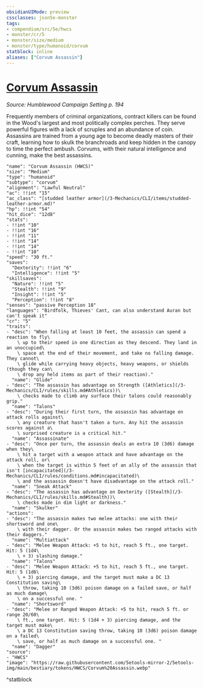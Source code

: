 ```yaml
---
obsidianUIMode: preview
cssclasses: json5e-monster
tags:
- compendium/src/5e/hwcs
- monster/cr/5
- monster/size/medium
- monster/type/humanoid/corvum
statblock: inline
aliases: ["Corvum Assassin"]
---
```

# [Corvum Assassin](3-Mechanics/CLI/bestiary/humanoid/corvum-assassin-hwcs.md)
*Source: Humblewood Campaign Setting p. 194*  

Frequently members of criminal organizations, contract killers can be found in the Wood's largest and most politically complex perches. They serve powerful figures with a lack of scruples and an abundance of coin. Assassins are trained from a young age to become deadly masters of their craft, learning how to skulk the branchroads and keep hidden in the canopy to time the perfect ambush. Corvums, with their natural intelligence and cunning, make the best assassins.

```statblock
"name": "Corvum Assassin (HWCS)"
"size": "Medium"
"type": "humanoid"
"subtype": "corvum"
"alignment": "Lawful Neutral"
"ac": !!int "15"
"ac_class": "[studded leather armor](/3-Mechanics/CLI/items/studded-leather-armor.md)"
"hp": !!int "54"
"hit_dice": "12d8"
"stats":
- !!int "10"
- !!int "16"
- !!int "11"
- !!int "14"
- !!int "14"
- !!int "10"
"speed": "30 ft."
"saves":
  "Dexterity": !!int "6"
  "Intelligence": !!int "5"
"skillsaves":
  "Nature": !!int "5"
  "Stealth": !!int "9"
  "Insight": !!int "5"
  "Perception": !!int "8"
"senses": "passive Perception 18"
"languages": "Birdfolk, Thieves' Cant, can also understand Auran but can't speak it"
"cr": "5"
"traits":
- "desc": "When falling at least 10 feet, the assassin can spend a reaction to fly\
    \ up to their speed in one direction as they descend. They land in an unoccupied\
    \ space at the end of their movement, and take no falling damage. They cannot\
    \ glide while carrying heavy objects, heavy weapons, or shields (though they can\
    \ drop any held items as part of their reaction)."
  "name": "Glide"
- "desc": "The assassin has advantage on Strength ([Athletics](/3-Mechanics/CLI/rules/skills.md#Athletics))\
    \ checks made to climb any surface their talons could reasonably grip."
  "name": "Talons"
- "desc": "During their first turn, the assassin has advantage on attack rolls against\
    \ any creature that hasn't taken a turn. Any hit the assassin scores against a\
    \ surprised creature is a critical hit."
  "name": "Assassinate"
- "desc": "Once per turn, the assassin deals an extra 10 (3d6) damage when they\
    \ hit a target with a weapon attack and have advantage on the attack roll, or\
    \ when the target is within 5 feet of an ally of the assassin that isn't [incapacitated](/3-Mechanics/CLI/rules/conditions.md#incapacitated)\
    \ and the assassin doesn't have disadvantage on the attack roll."
  "name": "Sneak Attack"
- "desc": "The assassin has advantage on Dexterity ([Stealth](/3-Mechanics/CLI/rules/skills.md#Stealth))\
    \ checks made in dim light or darkness."
  "name": "Skulker"
"actions":
- "desc": "The assassin makes two melee attacks: one with their shortsword and one\
    \ with their dagger. Or the assassin makes two ranged attacks with their daggers."
  "name": "Multiattack"
- "desc": "Melee Weapon Attack: +5 to hit, reach 5 ft., one target. Hit: 5 (1d4\
    \ + 3) slashing damage."
  "name": "Talons"
- "desc": "Melee Weapon Attack: +5 to hit, reach 5 ft., one target. Hit: 5 (1d6\
    \ + 3) piercing damage, and the target must make a DC 13 Constitution saving\
    \ throw, taking 10 (3d6) poison damage on a failed save, or half as much damage\
    \ on a successful one. "
  "name": "Shortsword"
- "desc": "Melee or Ranged Weapon Attack: +5 to hit, reach 5 ft. or range 20/60\
    \ ft., one target. Hit: 5 (1d4 + 3) piercing damage, and the target must make\
    \ a DC 13 Constitution saving throw, taking 10 (3d6) poison damage on a failed\
    \ save, or half as much damage on a successful one. "
  "name": "Dagger"
"source":
- "HWCS"
"image": "https://raw.githubusercontent.com/5etools-mirror-2/5etools-img/main/bestiary/tokens/HWCS/Corvum%20Assassin.webp"
```
^statblock